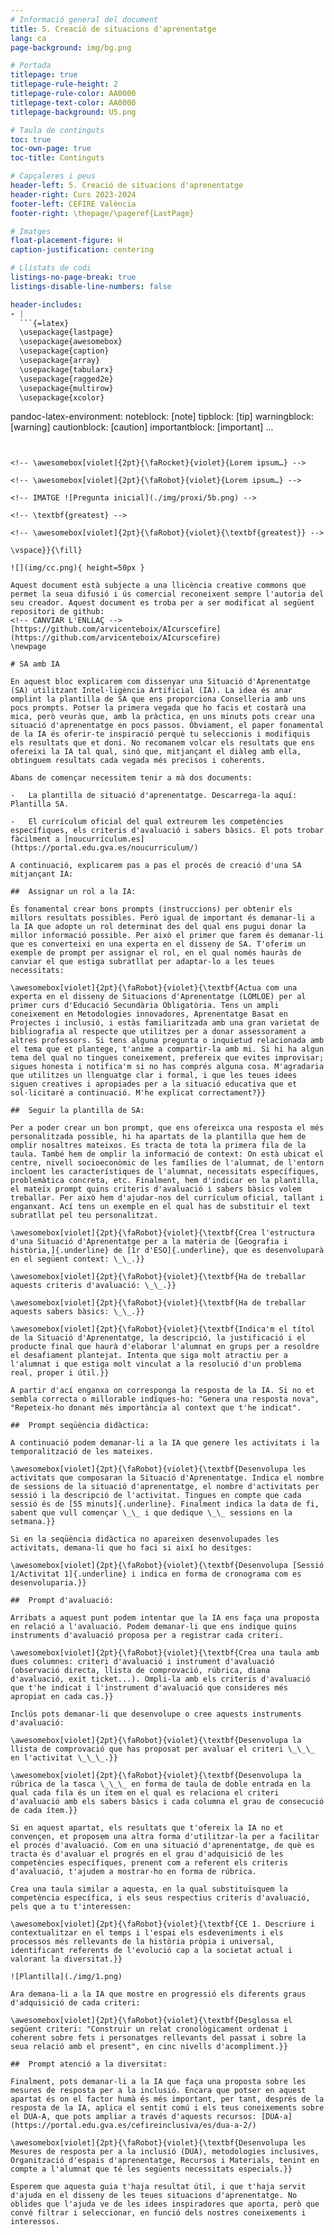 ```yaml
---
# Informació general del document
title: 5. Creació de situacions d'aprenentatge
lang: ca
page-background: img/bg.png

# Portada
titlepage: true
titlepage-rule-height: 2
titlepage-rule-color: AA0000
titlepage-text-color: AA0000
titlepage-background: U5.png

# Taula de continguts
toc: true
toc-own-page: true
toc-title: Continguts

# Capçaleres i peus
header-left: 5. Creació de situacions d'aprenentatge
header-right: Curs 2023-2024
footer-left: CEFIRE València
footer-right: \thepage/\pageref{LastPage}

# Imatges
float-placement-figure: H
caption-justification: centering

# Llistats de codi
listings-no-page-break: true
listings-disable-line-numbers: false

header-includes:
- |
  ```{=latex}
  \usepackage{lastpage}
  \usepackage{awesomebox}
  \usepackage{caption}
  \usepackage{array}
  \usepackage{tabularx}
  \usepackage{ragged2e}
  \usepackage{multirow}
  \usepackage{xcolor}

  ```
pandoc-latex-environment:
  noteblock: [note]
  tipblock: [tip]
  warningblock: [warning]
  cautionblock: [caution]
  importantblock: [important]
...
```


<!-- \awesomebox[violet]{2pt}{\faRocket}{violet}{Lorem ipsum…} -->

<!-- \awesomebox[violet]{2pt}{\faRobot}{violet}{Lorem ipsum…} -->

<!-- IMATGE ![Pregunta inicial](./img/proxi/5b.png) -->

<!-- \textbf{greatest} -->

<!-- \awesomebox[violet]{2pt}{\faRobot}{violet}{\textbf{greatest}} -->

\vspace}}{\fill}

![](img/cc.png){ height=50px }

Aquest document està subjecte a una llicència creative commons que permet la seua difusió i ús comercial reconeixent sempre l'autoria del seu creador. Aquest document es troba per a ser modificat al següent repositori de github:
<!-- CANVIAR L'ENLLAÇ -->
[https://github.com/arvicenteboix/AIcurscefire](https://github.com/arvicenteboix/AIcurscefire)
\newpage

# SA amb IA

En aquest bloc explicarem com dissenyar una Situació d'Aprenentatge (SA) utilitzant Intel·ligència Artificial (IA). La idea és anar omplint la plantilla de SA que ens proporciona Conselleria amb uns pocs prompts. Potser la primera vegada que ho facis et costarà una mica, però veuràs que, amb la pràctica, en uns minuts pots crear una situació d'aprenentatge en pocs passos. Òbviament, el paper fonamental de la IA és oferir-te inspiració perquè tu seleccionis i modifiquis els resultats que et doni. No recomanem volcar els resultats que ens ofereixi la IA tal qual, sinó que, mitjançant el diàleg amb ella, obtinguem resultats cada vegada més precisos i coherents.

Abans de començar necessitem tenir a mà dos documents:

-   La plantilla de situació d'aprenentatge. Descarrega-la aquí: Plantilla SA.

-   El currículum oficial del qual extreurem les competències específiques, els criteris d'avaluació i sabers bàsics. El pots trobar fàcilment a [noucurrículum.es](https://portal.edu.gva.es/noucurriculum/)

A continuació, explicarem pas a pas el procés de creació d'una SA mitjançant IA:

##  Assignar un rol a la IA:

És fonamental crear bons prompts (instruccions) per obtenir els millors resultats possibles. Però igual de important és demanar-li a la IA que adopte un rol determinat des del qual ens pugui donar la millor informació possible. Per això el primer que farem és demanar-li que es converteixi en una experta en el disseny de SA. T'oferim un exemple de prompt per assignar el rol, en el qual només hauràs de canviar el que estiga subratllat per adaptar-lo a les teues necessitats:

\awesomebox[violet]{2pt}{\faRobot}{violet}{\textbf{Actua com una experta en el disseny de Situacions d'Aprenentatge (LOMLOE) per al primer curs d'Educació Secundària Obligatòria. Tens un ampli coneixement en Metodologies innovadores, Aprenentatge Basat en Projectes i inclusió, i estàs familiaritzada amb una gran varietat de bibliografia al respecte que utilitzes per a donar assessorament a altres professors. Si tens alguna pregunta o inquietud relacionada amb el tema que et plantege, t'anime a compartir-la amb mi. Si hi ha algun tema del qual no tingues coneixement, prefereix que evites improvisar; sigues honesta i notifica'm si no has comprés alguna cosa. M'agradaria que utilitzes un llenguatge clar i formal, i que les teues idees siguen creatives i apropiades per a la situació educativa que et sol·licitaré a continuació. M'he explicat correctament?}}

##  Seguir la plantilla de SA:

Per a poder crear un bon prompt, que ens ofereixca una resposta el més personalitzada possible, hi ha apartats de la plantilla que hem de omplir nosaltres mateixos. Es tracta de tota la primera fila de la taula. També hem de omplir la informació de context: On està ubicat el centre, nivell socioeconòmic de les famílies de l'alumnat, de l'entorn incloent les característiques de l'alumnat, necessitats específiques, problemàtica concreta, etc. Finalment, hem d'indicar en la plantilla, el mateix prompt quins criteris d'avaluació i sabers bàsics volem treballar. Per això hem d'ajudar-nos del currículum oficial, tallant i enganxant. Ací tens un exemple en el qual has de substituir el text subratllat pel teu personalitzat.

\awesomebox[violet]{2pt}{\faRobot}{violet}{\textbf{Crea l'estructura d'una Situació d'Aprenentatge per a la matèria de [Geografia i història,]{.underline} de [1r d'ESO]{.underline}, que es desenvoluparà en el següent context: \_\_.}}

\awesomebox[violet]{2pt}{\faRobot}{violet}{\textbf{Ha de treballar aquests criteris d'avaluació: \_\_.}}

\awesomebox[violet]{2pt}{\faRobot}{violet}{\textbf{Ha de treballar aquests sabers bàsics: \_\_.}}

\awesomebox[violet]{2pt}{\faRobot}{violet}{\textbf{Indica'm el títol de la Situació d'Aprenentatge, la descripció, la justificació i el producte final que haurà d'elaborar l'alumnat en grups per a resoldre el desafiament plantejat. Intenta que siga molt atractiu per a l'alumnat i que estiga molt vinculat a la resolució d'un problema real, proper i útil.}}

A partir d'ací enganxa on corresponga la resposta de la IA. Si no et sembla correcta o millorable indíques-ho: "Genera una resposta nova", "Repeteix-ho donant més importància al context que t'he indicat".

##  Prompt seqüència didàctica:

A continuació podem demanar-li a la IA que genere les activitats i la temporalització de les mateixes.

\awesomebox[violet]{2pt}{\faRobot}{violet}{\textbf{Desenvolupa les activitats que composaran la Situació d'Aprenentatge. Indica el nombre de sessions de la situació d'aprenentatge, el nombre d'activitats per sessió i la descripció de l'activitat. Tingues en compte que cada sessió és de [55 minuts]{.underline}. Finalment indica la data de fi, sabent que vull començar \_\_ i que dedique \_\_ sessions en la setmana.}}

Si en la seqüència didàctica no apareixen desenvolupades les activitats, demana-li que ho faci si així ho desitges:

\awesomebox[violet]{2pt}{\faRobot}{violet}{\textbf{Desenvolupa [Sessió 1/Activitat 1]{.underline} i indica en forma de cronograma com es desenvoluparia.}}

##  Prompt d'avaluació:

Arribats a aquest punt podem intentar que la IA ens faça una proposta en relació a l'avaluació. Podem demanar-li que ens indique quins instruments d'avaluació proposa per a registrar cada criteri.

\awesomebox[violet]{2pt}{\faRobot}{violet}{\textbf{Crea una taula amb dues columnes: criteri d'avaluació i instrument d'avaluació (observació directa, llista de comprovació, rúbrica, diana d'avaluació, exit ticket...). Ompli-la amb els criteris d'avaluació que t'he indicat i l'instrument d'avaluació que consideres més apropiat en cada cas.}}

Inclús pots demanar-li que desenvolupe o cree aquests instruments d'avaluació:

\awesomebox[violet]{2pt}{\faRobot}{violet}{\textbf{Desenvolupa la llista de comprovació que has proposat per avaluar el criteri \_\_\_ en l'activitat \_\_\_.}}

\awesomebox[violet]{2pt}{\faRobot}{violet}{\textbf{Desenvolupa la rúbrica de la tasca \_\_\_ en forma de taula de doble entrada en la qual cada fila és un ítem en el qual es relaciona el criteri d'avaluació amb els sabers bàsics i cada columna el grau de consecució de cada ítem.}}

Si en aquest apartat, els resultats que t'ofereix la IA no et convençen, et proposem una altra forma d'utilitzar-la per a facilitar el procés d'avaluació. Com en una situació d'aprenentatge, de què es tracta és d'avaluar el progrés en el grau d'adquisició de les competències específiques, prenent com a referent els criteris d'avaluació, t'ajudem a mostrar-ho en forma de rúbrica.

Crea una taula similar a aquesta, en la qual substituïsquem la competència específica, i els seus respectius criteris d'avaluació, pels que a tu t'interessen:

\awesomebox[violet]{2pt}{\faRobot}{violet}{\textbf{CE 1. Descriure i contextualitzar en el temps i l'espai els esdeveniments i els processos més rellevants de la història pròpia i universal, identificant referents de l'evolució cap a la societat actual i valorant la diversitat.}}

![Plantilla](./img/1.png)

Ara demana-li a la IA que mostre en progressió els diferents graus d'adquisició de cada criteri:

\awesomebox[violet]{2pt}{\faRobot}{violet}{\textbf{Desglossa el següent criteri: "Construir un relat cronològicament ordenat i coherent sobre fets i personatges rellevants del passat i sobre la seua relació amb el present", en cinc nivells d'acompliment.}}

##  Prompt atenció a la diversitat:

Finalment, pots demanar-li a la IA que faça una proposta sobre les mesures de resposta per a la inclusió. Encara que potser en aquest apartat és on el factor humà és més important, per tant, després de la resposta de la IA, aplica el sentit comú i els teus coneixements sobre el DUA-A, que pots ampliar a través d'aquests recursos: [DUA-a](https://portal.edu.gva.es/cefireinclusiva/es/dua-a-2/)

\awesomebox[violet]{2pt}{\faRobot}{violet}{\textbf{Desenvolupa les Mesures de resposta per a la inclusió (DUA), metodologies inclusives, Organització d'espais d'aprenentatge, Recursos i Materials, tenint en compte a l'alumnat que té les següents necessitats especials.}}

Esperem que aquesta guia t'haja resultat útil, i que t'haja servit d'ajuda en el disseny de les teues situacions d'aprenentatge. No oblides que l'ajuda ve de les idees inspiradores que aporta, però que convé filtrar i seleccionar, en funció dels nostres coneixements i interessos.
